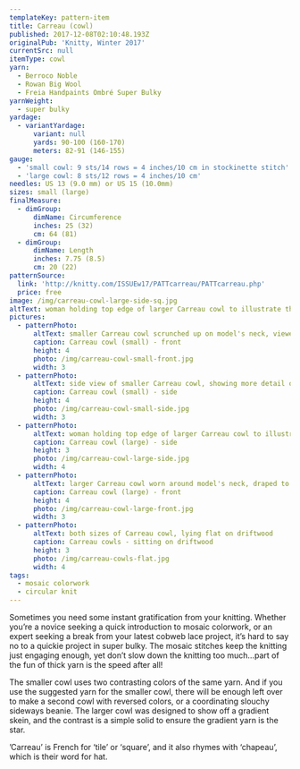 ```yaml
---
templateKey: pattern-item
title: Carreau (cowl)
published: 2017-12-08T02:10:48.193Z
originalPub: 'Knitty, Winter 2017'
currentSrc: null
itemType: cowl
yarn:
  - Berroco Noble
  - Rowan Big Wool
  - Freia Handpaints Ombré Super Bulky
yarnWeight:
  - super bulky
yardage:
  - variantYardage:
      variant: null
      yards: 90-100 (160-170)
      meters: 82-91 (146-155)
gauge: 
  - 'small cowl: 9 sts/14 rows = 4 inches/10 cm in stockinette stitch'
  - 'large cowl: 8 sts/12 rows = 4 inches/10 cm'
needles: US 13 (9.0 mm) or US 15 (10.0mm)
sizes: small (large)
finalMeasure:
  - dimGroup:
      dimName: Circumference
      inches: 25 (32)
      cm: 64 (81)
  - dimGroup:
      dimName: Length
      inches: 7.75 (8.5)
      cm: 20 (22)
patternSource:
  link: 'http://knitty.com/ISSUEw17/PATTcarreau/PATTcarreau.php'
  price: free
image: /img/carreau-cowl-large-side-sq.jpg
altText: woman holding top edge of larger Carreau cowl to illustrate the larger circumference and show off the gradient colors of the bulky mosaic pattern
pictures:
  - patternPhoto:
      altText: smaller Carreau cowl scrunched up on model's neck, viewed from the front
      caption: Carreau cowl (small) - front
      height: 4
      photo: /img/carreau-cowl-small-front.jpg
      width: 3
  - patternPhoto:
      altText: side view of smaller Carreau cowl, showing more detail of bulky mosaic texture
      caption: Carreau cowl (small) - side
      height: 4
      photo: /img/carreau-cowl-small-side.jpg
      width: 3
  - patternPhoto:
      altText: woman holding top edge of larger Carreau cowl to illustrate the larger circumference and show off the gradient colors of the bulky mosaic pattern
      caption: Carreau cowl (large) - side
      height: 3
      photo: /img/carreau-cowl-large-side.jpg
      width: 4
  - patternPhoto:
      altText: larger Carreau cowl worn around model's neck, draped to the front with a fold
      caption: Carreau cowl (large) - front
      height: 4
      photo: /img/carreau-cowl-large-front.jpg
      width: 3
  - patternPhoto:
      altText: both sizes of Carreau cowl, lying flat on driftwood
      caption: Carreau cowls - sitting on driftwood
      height: 3
      photo: /img/carreau-cowls-flat.jpg
      width: 4
tags:
  - mosaic colorwork
  - circular knit
---
```

Sometimes you need some instant gratification from your knitting. Whether you’re a novice seeking a quick introduction to mosaic colorwork, or an expert seeking a break from your latest cobweb lace project, it’s hard to say no to a quickie project in super bulky. The mosaic stitches keep the knitting just engaging enough, yet don’t slow down the knitting too much…part of the fun of thick yarn is the speed after all!

The smaller cowl uses two contrasting colors of the same yarn. And if you use the suggested yarn for the smaller cowl, there will be enough left over to make a second cowl with reversed colors, or a coordinating slouchy sideways beanie. The larger cowl was designed to show off a gradient skein, and the contrast is a simple solid to ensure the gradient yarn is the star.

’Carreau’ is French for ‘tile’ or ‘square’, and it also rhymes with ‘chapeau’, which is their word for hat.
